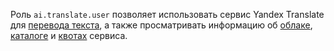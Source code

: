 Роль `ai.translate.user` позволяет использовать сервис Yandex Translate для [перевода текста](../../../translate/quickstart.md), а также просматривать информацию об [облаке](../../../resource-manager/concepts/resources-hierarchy.md#cloud), [каталоге](../../../resource-manager/concepts/resources-hierarchy.md#folder) и [квотах](../../../translate/concepts/limits.md#translate-quotas) сервиса.
